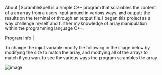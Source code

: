 About | 
ScrambleSpell is a simple C++ program that scrambles the content of a an array from a users input around in various ways, and outputs the results on the terminal or through an output file. I began this project as a way challenge myself and further my knowledge of array manipulation within the programming language C++.


Program Info |

To change the input variable modify the following in the image below by modifying the size to match the array, and modfying all of the arrays to match if you want to see the various ways the program scrambles the array


![image](https://github.com/user-attachments/assets/12020de4-c72b-4402-abbd-323e61c65599)


